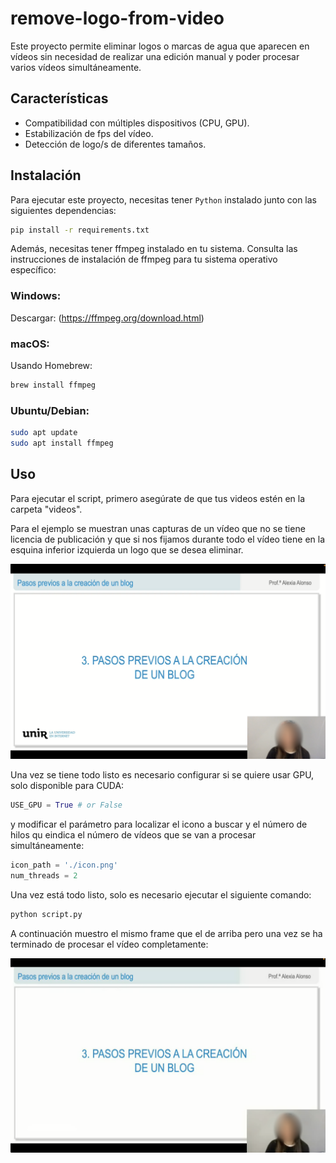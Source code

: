 # remove-logo-from-video

Este proyecto permite eliminar logos o marcas de agua que aparecen en vídeos sin necesidad de realizar una edición manual y poder procesar varios vídeos simultáneamente.

## Características

- Compatibilidad con múltiples dispositivos (CPU, GPU).
- Estabilización de fps del vídeo.
- Detección de logo/s de diferentes tamaños.

## Instalación

Para ejecutar este proyecto, necesitas tener `Python` instalado junto con las siguientes dependencias:

```bash
pip install -r requirements.txt
```

Además, necesitas tener ffmpeg instalado en tu sistema. Consulta las instrucciones de instalación de ffmpeg para tu sistema operativo específico:

### Windows:

Descargar: (https://ffmpeg.org/download.html)

### macOS:

Usando Homebrew:

```bash
brew install ffmpeg
```

### Ubuntu/Debian:

```bash
sudo apt update
sudo apt install ffmpeg
```

## Uso

Para ejecutar el script, primero asegúrate de que tus videos estén en la carpeta "videos".

Para el ejemplo se muestran unas capturas de un vídeo que no se tiene licencia de publicación y que si nos fijamos durante todo el vídeo tiene en la esquina inferior izquierda un logo que se desea eliminar.

![Ejemplo de frame del vídeo inicial](img/img1.png)

Una vez se tiene todo listo es necesario configurar si se quiere usar GPU, solo disponible para CUDA:

```python
USE_GPU = True # or False
```

y modificar el parámetro para localizar el icono a buscar y el número de hilos qu eindica el número de vídeos que se van a procesar simultáneamente:

```python
icon_path = './icon.png'
num_threads = 2
```

Una vez está todo listo, solo es necesario ejecutar el siguiente comando:

```python
python script.py
```

A continuación muestro el mismo frame que el de arriba pero una vez se ha terminado de procesar el vídeo completamente:

![Ejemplo de frame del vídeo procesado](img/img2.png)